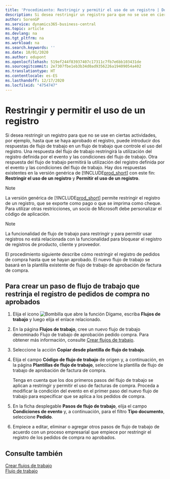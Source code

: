 ```yaml
---
title: 'Procedimiento: Restringir y permitir el uso de un registro | Documentos de Microsoft'
description: Si desea restringir un registro para que no se use en ciertas actividades, por ejemplo, hasta que se haya aprobado el registro, puede introducir dos respuestas de flujo de trabajo en un flujo de trabajo que controle el uso del registro.
author: SorenGP
ms.service: dynamics365-business-central
ms.topic: article
ms.devlang: na
ms.tgt_pltfrm: na
ms.workload: na
ms.search.keywords: ''
ms.date: 10/01/2020
ms.author: edupont
ms.openlocfilehash: 519ef244f83937407c17311c7fb7e6bb103431de
ms.sourcegitcommit: 2e7307fbe1eb3b34d0ad9356226a19409054a402
ms.translationtype: HT
ms.contentlocale: es-ES
ms.lasthandoff: 12/17/2020
ms.locfileid: "4754747"
---
```

# <a name="restrict-and-allow-usage-of-a-record"></a>Restringir y permitir el uso de un registro
Si desea restringir un registro para que no se use en ciertas actividades, por ejemplo, hasta que se haya aprobado el registro, puede introducir dos respuestas de flujo de trabajo en un flujo de trabajo que controle el uso del registro. Una respuesta del flujo de trabajo restringirá la utilización del registro definida por el evento y las condiciones del flujo de trabajo. Otra respuesta del flujo de trabajo permitirá la utilización del registro definida por el evento y las condiciones del flujo de trabajo. Hay dos respuestas existentes en la versión genérica de [!INCLUDE[prod_short](includes/prod_short.md)] con este fin: **Restringir el uso de un registro** y **Permitir el uso de un registro**.

> [!NOTE]  
>  La versión genérica de [!INCLUDE[prod_short](includes/prod_short.md)] permite restringir el registro de un registro, que se exporte como pago o que se imprima como cheque. Para utilizar otras restricciones, un socio de Microsoft debe personalizar el código de aplicación.  

> [!NOTE]  
>  La funcionalidad de flujo de trabajo para restringir y para permitir usar registros no está relacionada con la funcionalidad para bloquear el registro de registros de producto, cliente y proveedor.

El procedimiento siguiente describe cómo restringir el registro de pedidos de compra hasta que se hayan aprobado. El nuevo flujo de trabajo se basará en la plantilla existente de flujo de trabajo de aprobación de factura de compra.  

## <a name="to-create-a-workflow-step-that-restricts-posting-of-unapproved-purchase-orders"></a>Para crear un paso de flujo de trabajo que restrinja el registro de pedidos de compra no aprobados  
1. Elija el icono ![Bombilla que abre la función Dígame](media/ui-search/search_small.png "Dígame qué desea hacer"), escriba **Flujos de trabajo** y luego elija el enlace relacionado.  
2. En la página **Flujos de trabajo**, cree un nuevo flujo de trabajo denominado Flujo de trabajo de aprobación pedido compra. Para obtener más información, consulte [Crear flujos de trabajo](across-how-to-create-workflows.md).  
3. Seleccione la acción **Copiar desde plantilla de flujo de trabajo**.  
4. Elija el campo **Código de flujo de trabajo** de origen y, a continuación, en la página **Plantillas de flujo de trabajo**, seleccione la plantilla de flujo de trabajo de aprobación de factura de compra.  

     Tenga en cuenta que los dos primeros pasos del flujo de trabajo se aplican a restringir y permitir el uso de facturas de compra. Proceda a modificar la condición del evento en el primer paso del nuevo flujo de trabajo para especificar que se aplica a los pedidos de compra.  
5. En la ficha desplegable **Pasos de flujo de trabajo**, elija el campo **Condiciones de evento** y, a continuación, para el filtro **Tipo documento**, seleccione **Pedido**.  
6. Empiece a editar, eliminar o agregar otros pasos de flujo de trabajo de acuerdo con un proceso empresarial que empiece por restringir el registro de los pedidos de compra no aprobados.  

## <a name="see-also"></a>Consulte también  
[Crear flujos de trabajo](across-how-to-create-workflows.md)   
[Flujo de trabajo](across-workflow.md)   
